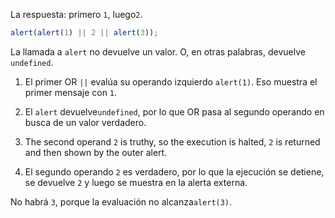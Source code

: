 La respuesta: primero `1`, luego`2`.

```js run
alert(alert(1) || 2 || alert(3));
```

La llamada a `alert` no devuelve un valor. O, en otras palabras, devuelve `undefined`.

1. El primer OR `||` evalúa su operando izquierdo `alert(1)`. Eso muestra el primer mensaje con `1`.
2. El `alert` devuelve`undefined`, por lo que OR pasa al segundo operando en busca de un valor verdadero.
3. The second operand `2` is truthy, so the execution is halted, `2` is returned and then shown by the outer alert.

4. El segundo operando `2` es verdadero, por lo que la ejecución se detiene, se devuelve `2` y luego se muestra en la alerta externa.

No habrá `3`, porque la evaluación no alcanza`alert(3)`.
